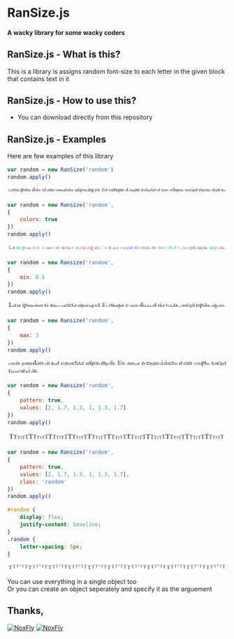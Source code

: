 # RanSize.js
#### A wacky library for some wacky coders 

## RanSize.js - What is this?
This is a library is assigns random font-size to each letter in the given block that contains text in it

## RanSize.js - How to use this?
- You can download directly from this repository 

## RanSize.js - Examples
Here are few examples of this library
```js
var random = new RanSize('random')
random.apply()
```
![random1](./img/random1.png)
```js
var random = new Ransize('random',
{
    colors: true
})
random.apply()
```
![random2](./img/random2.png)
```js
var random = new Ransize('random',
{
    min: 0.5
})
random.apply()
```
![random3](./img/random3.png)
```js
var random = new Ransize('random',
{
    max: 3
})
random.apply()
```
![random4](./img/random4.png)
```js
var random = new Ransize('random',
{
    pattern: true,
    values: [2, 1.7, 1.3, 1, 1.3, 1.7]
})
random.apply()
```
![random5](./img/random5.png)
```js
var random = new Ransize('random',
{
    pattern: true,
    values: [2, 1.7, 1.3, 1, 1.3, 1.7],
    class: 'random'
})
random.apply()
```
```css
#random {
    display: flex;
    justify-content: baseline;
}
.random {
    letter-spacing: 5px;
}
```
![random6](./img/random6.png)

You can use everything in a single object too <br>Or you can create an object seperately and specify it as the arguement

## Thanks,
[![NoxFly](https://avatars2.githubusercontent.com/u/32705400?s=73&v=4)](https://github.com/NoxFly)
[![NoxFly](https://avatars2.githubusercontent.com/u/35851048?s=73&v=4)](https://github.com/Dob6458)
